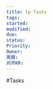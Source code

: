 ```yaml
---
title: tp-Tasks
tags: 
started: 
modified: 
due:
status: 
Priority:
Owner:
周报:
对齐KR:
---
```

#Tasks
